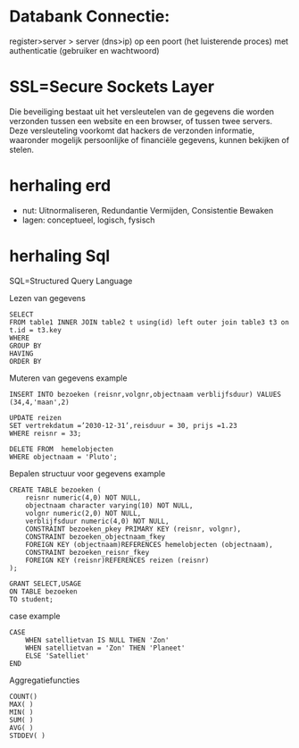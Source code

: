 # Databank Connectie: 
register>server > server (dns>ip) op een poort (het luisterende proces) met authenticatie (gebruiker en wachtwoord)
# SSL=Secure Sockets Layer 
Die beveiliging bestaat uit het versleutelen van de gegevens die worden verzonden tussen een website en een browser, of tussen twee servers. Deze versleuteling voorkomt dat hackers de verzonden informatie, waaronder mogelijk persoonlijke of financiële gegevens, kunnen bekijken of stelen.

# herhaling erd
* nut: Uitnormaliseren, Redundantie Vermijden, Consistentie Bewaken
* lagen: conceptueel, logisch, fysisch

# herhaling Sql
SQL=Structured Query Language

Lezen van gegevens

    SELECT
    FROM table1 INNER JOIN table2 t using(id) left outer join table3 t3 on t.id = t3.key
    WHERE
    GROUP BY
    HAVING
    ORDER BY


Muteren van gegevens example

    INSERT INTO bezoeken (reisnr,volgnr,objectnaam verblijfsduur) VALUES (34,4,'maan',2)

    UPDATE reizen
    SET vertrekdatum =’2030-12-31’,reisduur = 30, prijs =1.23
    WHERE reisnr = 33;

    DELETE FROM  hemelobjecten
    WHERE objectnaam = 'Pluto';

Bepalen structuur voor gegevens example

    CREATE TABLE bezoeken (
        reisnr numeric(4,0) NOT NULL,
        objectnaam character varying(10) NOT NULL,
        volgnr numeric(2,0) NOT NULL,
        verblijfsduur numeric(4,0) NOT NULL,
        CONSTRAINT bezoeken_pkey PRIMARY KEY (reisnr, volgnr),
        CONSTRAINT bezoeken_objectnaam_fkey
        FOREIGN KEY (objectnaam)REFERENCES hemelobjecten (objectnaam),
        CONSTRAINT bezoeken_reisnr_fkey
        FOREIGN KEY (reisnr)REFERENCES reizen (reisnr)
    );

    GRANT SELECT,USAGE
    ON TABLE bezoeken
    TO student;

case example

    CASE
        WHEN satellietvan IS NULL THEN 'Zon'
        WHEN satellietvan = 'Zon' THEN 'Planeet'
        ELSE 'Satelliet'
    END

Aggregatiefuncties

    COUNT()
    MAX( )
    MIN( )
    SUM( )
    AVG( )
    STDDEV( )
